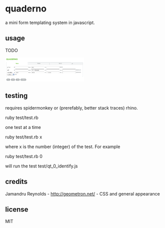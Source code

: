 
# quaderno

a mini form templating system in javascript.


## usage

TODO

<img src="http://github.com/jmettraux/quaderno/raw/master/doc/edition.png" width="50%" />


## testing

requires spidermonkey or (prerefably, better stack traces) rhino.

  ruby test/test.rb

one test at a time

  ruby test/test.rb x

where x is the number (integer) of the test. For example

  ruby test/test.rb 0

will run the test test/qt_0_identify.js


## credits

Jamandru Reynolds - http://geometron.net/ - CSS and general appearance


## license

MIT

